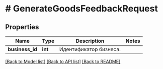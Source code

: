 # # GenerateGoodsFeedbackRequest

## Properties

Name | Type | Description | Notes
------------ | ------------- | ------------- | -------------
**business_id** | **int** | Идентификатор бизнеса. |

[[Back to Model list]](../../README.md#models) [[Back to API list]](../../README.md#endpoints) [[Back to README]](../../README.md)
